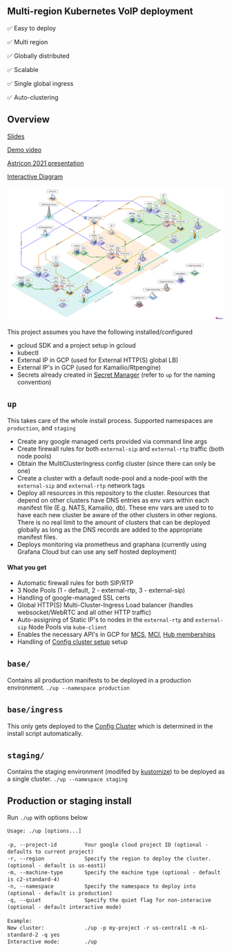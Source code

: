 ## Multi-region Kubernetes VoIP deployment

:white_check_mark: Easy to deploy

:white_check_mark: Multi region

:white_check_mark: Globally distributed

:white_check_mark: Scalable

:white_check_mark: Single global ingress

:white_check_mark: Auto-clustering

## Overview

[Slides](https://vibrant-easley-d0491e.netlify.app)

[Demo video](https://www.youtube.com/watch?v=MZDJuwR31KI)

[Astricon 2021 presentation](https://www.youtube.com/watch?v=vgOIIdYovZk&list=PLighc-2vlRgQTRb0PQCfFMDHuWjoUAKg4&index=3)

[Interactive Diagram](https://isoflow.io/project/cknuw4pyddjjq0738cnikqcbv)

![Image](./Architecture.png)

This project assumes you have the following installed/configured
* gcloud SDK and a project setup in gcloud
* kubectl
* External IP in GCP (used for External HTTP(S) global LB)
* External IP's in GCP (used for Kamailio/Rtpengine)
* Secrets already created in [Secret Manager](https://console.cloud.google.com/security/secret-manager) (refer to `up` for the naming convention)


`up` 
----------
This takes care of the whole install process. Supported namespaces are `production`, and `staging`
* Create any google managed certs provided via command line args
* Create firewall rules for both `external-sip` and `external-rtp` traffic (both node pools)
* Obtain the MultiClusterIngress config cluster (since there can only be one)
* Create a cluster with a default node-pool and a node-pool with the `external-sip` and `external-rtp` network tags
* Deploy all resources in this repository to the cluster. Resources that depend on other clusters have DNS entries as env vars within each manifest file (E.g. NATS, Kamailio, db). These env vars are used to to have each new cluster be aware of the other clusters in other regions. There is no real limit to the amount of clusters that can be deployed globally as long as the DNS records are added to the appropriate manifest files.
* Deploys monitoring via prometheus and graphana (currently using Grafana Cloud but can use any self hosted deployment)

#### What you get
* Automatic firewall rules for both SIP/RTP
* 3 Node Pools (1 - default, 2 - external-rtp, 3 - external-sip)
* Handling of google-managed SSL certs
* Global HTTP(S) Multi-Cluster-Ingress Load balancer (handles websocket/WebRTC and all other HTTP traffic)
* Auto-assigning of Static IP's to nodes in the `external-rtp` and `external-sip` Node Pools via `kube-client`
* Enables the necessary API's in GCP for [MCS](https://cloud.google.com/kubernetes-engine/docs/how-to/multi-cluster-services), [MCI](https://cloud.google.com/kubernetes-engine/docs/concepts/multi-cluster-ingress), [Hub memberships](https://cloud.google.com/anthos/multicluster-management/connect/registering-a-cluster?cloudshell=true)
* Handling of [Config cluster setup](https://cloud.google.com/kubernetes-engine/docs/concepts/multi-cluster-ingress#config_cluster_design) setup

`base/`
---------
Contains all production manifests to be deployed in a production environment. `./up --namespace production`

`base/ingress`
---------
This only gets deployed to the [Config Cluster](https://cloud.google.com/kubernetes-engine/docs/concepts/multi-cluster-ingress#config_cluster_design) which is determined in the install script automatically.

`staging/`
---------
Contains the staging environment (modifed by [kustomize](https://kustomize.io/)) to be deployed as a single cluster. `./up --namespace staging`

## Production or staging install

Run `./up` with options below
```
Usage: ./up [options...]

-p, --project-id         Your google cloud project ID (optional - defaults to current project)
-r, --region             Specify the region to deploy the cluster. (optional - default is us-east1)
-m, --machine-type       Specify the machine type (optional - default is c2-standard-4)
-n, --namespace          Specify the namespace to deploy into (optional - default is production)
-q, --quiet              Specify the quiet flag for non-interacive (optional - default interactive mode)

Example:
New cluster:             ./up -p my-project -r us-central1 -m n1-standard-2 -q yes
Interactive mode:        ./up
```
